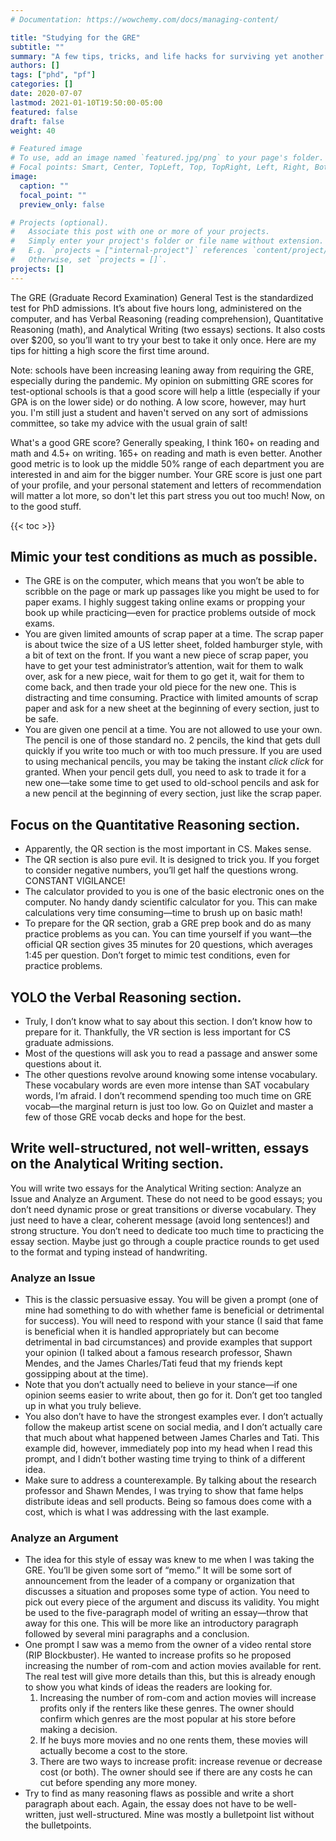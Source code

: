 ```yaml
---
# Documentation: https://wowchemy.com/docs/managing-content/

title: "Studying for the GRE"
subtitle: ""
summary: "A few tips, tricks, and life hacks for surviving yet another standardized test."
authors: []
tags: ["phd", "pf"]
categories: []
date: 2020-07-07
lastmod: 2021-01-10T19:50:00-05:00
featured: false
draft: false
weight: 40

# Featured image
# To use, add an image named `featured.jpg/png` to your page's folder.
# Focal points: Smart, Center, TopLeft, Top, TopRight, Left, Right, BottomLeft, Bottom, BottomRight.
image:
  caption: ""
  focal_point: ""
  preview_only: false

# Projects (optional).
#   Associate this post with one or more of your projects.
#   Simply enter your project's folder or file name without extension.
#   E.g. `projects = ["internal-project"]` references `content/project/deep-learning/index.md`.
#   Otherwise, set `projects = []`.
projects: []
---
```

The GRE (Graduate Record Examination) General Test is the standardized test for PhD admissions. It’s about five hours long, administered on the computer, and has Verbal Reasoning (reading comprehension), Quantitative Reasoning (math), and Analytical Writing (two essays) sections. It also costs over $200, so you’ll want to try your best to take it only once. Here are my tips for hitting a high score the first time around.

Note: schools have been increasing leaning away from requiring the GRE, especially during the pandemic. My opinion on submitting GRE scores for test-optional schools is that a good score will help a little (especially if your GPA is on the lower side) or do nothing. A low score, however, may hurt you. I'm still just a student and haven't served on any sort of admissions committee, so take my advice with the usual grain of salt!

What's a good GRE score? Generally speaking, I think 160+ on reading and math and 4.5+ on writing. 165+ on reading and math is even better. Another good metric is to look up the middle 50% range of each department you are interested in and aim for the bigger number. Your GRE score is just one part of your profile, and your personal statement and letters of recommendation will matter a lot more, so don't let this part stress you out too much! Now, on to the good stuff.

{{< toc >}}

## Mimic your test conditions as much as possible.
- The GRE is on the computer, which means that you won’t be able to scribble on the page or mark up passages like you might be used to for paper exams. I highly suggest taking online exams or propping your book up while practicing—even for practice problems outside of mock exams.
- You are given limited amounts of scrap paper at a time. The scrap paper is about twice the size of a US letter sheet, folded hamburger style, with a bit of text on the front. If you want a new piece of scrap paper, you have to get your test administrator’s attention, wait for them to walk over, ask for a new piece, wait for them to go get it, wait for them to come back, and then trade your old piece for the new one. This is distracting and time consuming. Practice with limited amounts of scrap paper and ask for a new sheet at the beginning of every section, just to be safe.
- You are given one pencil at a time. You are not allowed to use your own. The pencil is one of those standard no. 2 pencils, the kind that gets dull quickly if you write too much or with too much pressure. If you are used to using mechanical pencils, you may be taking the instant *click click* for granted. When your pencil gets dull, you need to ask to trade it for a new one—take some time to get used to old-school pencils and ask for a new pencil at the beginning of every section, just like the scrap paper.

## Focus on the Quantitative Reasoning section.
- Apparently, the QR section is the most important in CS. Makes sense.
- The QR section is also pure evil. It is designed to trick you. If you forget to consider negative numbers, you’ll get half the questions wrong. CONSTANT VIGILANCE!
- The calculator provided to you is one of the basic electronic ones on the computer. No handy dandy scientific calculator for you. This can make calculations very time consuming—time to brush up on basic math!
- To prepare for the QR section, grab a GRE prep book and do as many practice problems as you can. You can time yourself if you want—the official QR section gives 35 minutes for 20 questions, which averages 1:45 per question. Don’t forget to mimic test conditions, even for practice problems.

## YOLO the Verbal Reasoning section.
- Truly, I don’t know what to say about this section. I don’t know how to prepare for it. Thankfully, the VR section is less important for CS graduate admissions.
- Most of the questions will ask you to read a passage and answer some questions about it. 
- The other questions revolve around knowing some intense vocabulary. These vocabulary words are even more intense than SAT vocabulary words, I’m afraid. I don’t recommend spending too much time on GRE vocab—the marginal return is just too low. Go on Quizlet and master a few of those GRE vocab decks and hope for the best.

## Write well-structured, not well-written, essays on the Analytical Writing section.
You will write two essays for the Analytical Writing section: Analyze an Issue and Analyze an Argument. These do not need to be good essays; you don’t need dynamic prose or great transitions or diverse vocabulary. They just need to have a clear, coherent message (avoid long sentences!) and strong structure. You don’t need to dedicate too much time to practicing the essay section. Maybe just go through a couple practice rounds to get used to the format and typing instead of handwriting.

### Analyze an Issue
- This is the classic persuasive essay. You will be given a prompt (one of mine had something to do with whether fame is beneficial or detrimental for success). You will need to respond with your stance (I said that fame is beneficial when it is handled appropriately but can become detrimental in bad circumstances) and provide examples that support your opinion (I talked about a famous research professor, Shawn Mendes, and the James Charles/Tati feud that my friends kept gossipping about at the time).
- Note that you don’t actually need to believe in your stance—if one opinion seems easier to write about, then go for it. Don’t get too tangled up in what you truly believe.
- You also don’t have to have the strongest examples ever. I don’t actually follow the makeup artist scene on social media, and I don’t actually care that much about what happened between James Charles and Tati. This example did, however, immediately pop into my head when I read this prompt, and I didn’t bother wasting time trying to think of a different idea.
- Make sure to address a counterexample. By talking about the research professor and Shawn Mendes, I was trying to show that fame helps distribute ideas and sell products. Being so famous does come with a cost, which is what I was addressing with the last example.

### Analyze an Argument
- The idea for this style of essay was knew to me when I was taking the GRE. You’ll be given some sort of “memo.” It will be some sort of announcement from the leader of a company or organization that discusses a situation and proposes some type of action. You need to pick out every piece of the argument and discuss its validity. You might be used to the five-paragraph model of writing an essay—throw that away for this one. This will be more like an introductory paragraph followed by several mini paragraphs and a conclusion.
- One prompt I saw was a memo from the owner of a video rental store (RIP Blockbuster). He wanted to increase profits so he proposed increasing the number of rom-com and action movies available for rent. The real test will give more details than this, but this is already enough to show you what kinds of ideas the readers are looking for.
    1. Increasing the number of rom-com and action movies will increase profits only if the renters like these genres. The owner should confirm which genres are the most popular at his store before making a decision.
    2. If he buys more movies and no one rents them, these movies will actually become a cost to the store.
    3. There are two ways to increase profit: increase revenue or decrease cost (or both). The owner should see if there are any costs he can cut before spending any more money.
- Try to find as many reasoning flaws as possible and write a short paragraph about each. Again, the essay does not have to be well-written, just well-structured. Mine was mostly a bulletpoint list without the bulletpoints.



